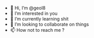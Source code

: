 - 👋 Hi, I’m @geol8
- 👀 I’m interested in you
- 🌱 I’m currently learning shit
- 💞️ I’m looking to collaborate on things
- 📫 How not to reach me ?


